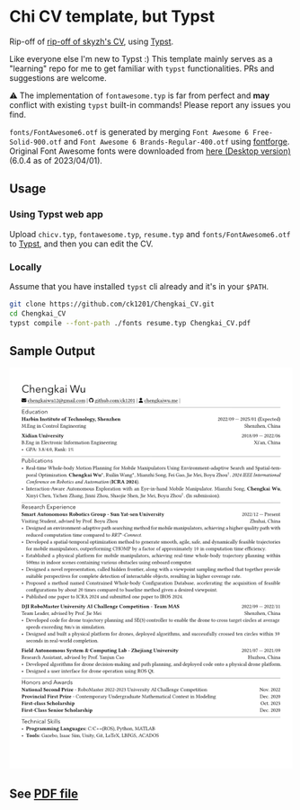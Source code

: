 # Chi CV template, but Typst

Rip-off of [rip-off of skyzh's CV](https://github.com/matchy233/chi-cv-template), using [Typst](https://typst.app/).

Like everyone else I'm new to Typst :) This template mainly serves as a "learning" repo for me to get familiar with `typst` functionalities. PRs and suggestions are welcome.

⚠️ The implementation of `fontawesome.typ` is far from perfect and **may** conflict with existing `typst` built-in commands! Please report any issues you find.

`fonts/FontAwesome6.otf` is generated by merging `Font Awesome 6 Free-Solid-900.otf` and `Font Awesome 6 Brands-Regular-400.otf` using [fontforge](https://fontforge.org/en-US/). Original Font Awesome fonts were downloaded from [here (Desktop version)](https://fontawesome.com/download) (6.0.4 as of 2023/04/01).

## Usage

### Using Typst web app

Upload `chicv.typ`, `fontawesome.typ`, `resume.typ` and `fonts/FontAwesome6.otf` to [Typst](https://typst.app/), and then you can edit the CV.

### Locally

Assume that you have installed `typst` cli already and it's in your `$PATH`.

```bash
git clone https://github.com/ck1201/Chengkai_CV.git
cd Chengkai_CV
typst compile --font-path ./fonts resume.typ Chengkai_CV.pdf
```

## Sample Output

![Sample output of Chengkai-CV template](./attachment/Chengkai_CV.png)

## See [PDF file](Chengkai_CV.pdf)
